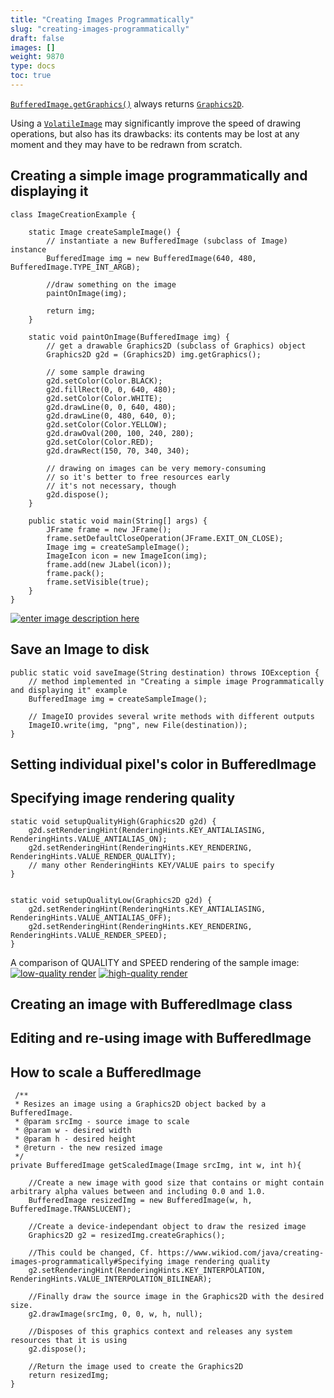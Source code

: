 ```yaml
---
title: "Creating Images Programmatically"
slug: "creating-images-programmatically"
draft: false
images: []
weight: 9870
type: docs
toc: true
---
```


[`BufferedImage.getGraphics()`](https://docs.oracle.com/javase/8/docs/api/java/awt/image/BufferedImage.html#getGraphics--) always returns [`Graphics2D`](https://docs.oracle.com/javase/8/docs/api/java/awt/Graphics2D.html).

Using a [`VolatileImage`](https://docs.oracle.com/javase/8/docs/api/java/awt/image/VolatileImage.html) may significantly improve the speed of drawing operations, but also has its drawbacks: its contents may be lost at any moment and they may have to be redrawn from scratch.

## Creating a simple image programmatically and displaying it
    class ImageCreationExample {
      
        static Image createSampleImage() {
            // instantiate a new BufferedImage (subclass of Image) instance 
            BufferedImage img = new BufferedImage(640, 480, BufferedImage.TYPE_INT_ARGB);
            
            //draw something on the image
            paintOnImage(img);
            
            return img;
        }
    
        static void paintOnImage(BufferedImage img) {
            // get a drawable Graphics2D (subclass of Graphics) object 
            Graphics2D g2d = (Graphics2D) img.getGraphics();
            
            // some sample drawing
            g2d.setColor(Color.BLACK);
            g2d.fillRect(0, 0, 640, 480);
            g2d.setColor(Color.WHITE);
            g2d.drawLine(0, 0, 640, 480);
            g2d.drawLine(0, 480, 640, 0);
            g2d.setColor(Color.YELLOW);
            g2d.drawOval(200, 100, 240, 280);
            g2d.setColor(Color.RED);
            g2d.drawRect(150, 70, 340, 340);
            
            // drawing on images can be very memory-consuming
            // so it's better to free resources early
            // it's not necessary, though
            g2d.dispose();
        }
    
        public static void main(String[] args) {
            JFrame frame = new JFrame();
            frame.setDefaultCloseOperation(JFrame.EXIT_ON_CLOSE);
            Image img = createSampleImage();
            ImageIcon icon = new ImageIcon(img);
            frame.add(new JLabel(icon));
            frame.pack();
            frame.setVisible(true);
        }
    }

[![enter image description here][1]][1]


  [1]: http://i.stack.imgur.com/IBEHO.png

## Save an Image to disk

    public static void saveImage(String destination) throws IOException {
        // method implemented in "Creating a simple image Programmatically and displaying it" example
        BufferedImage img = createSampleImage();

        // ImageIO provides several write methods with different outputs
        ImageIO.write(img, "png", new File(destination));
    }


## Setting individual pixel's color in BufferedImage


## Specifying image rendering quality

    static void setupQualityHigh(Graphics2D g2d) {
        g2d.setRenderingHint(RenderingHints.KEY_ANTIALIASING, RenderingHints.VALUE_ANTIALIAS_ON);
        g2d.setRenderingHint(RenderingHints.KEY_RENDERING, RenderingHints.VALUE_RENDER_QUALITY);
        // many other RenderingHints KEY/VALUE pairs to specify
    }


    static void setupQualityLow(Graphics2D g2d) {
        g2d.setRenderingHint(RenderingHints.KEY_ANTIALIASING, RenderingHints.VALUE_ANTIALIAS_OFF);
        g2d.setRenderingHint(RenderingHints.KEY_RENDERING, RenderingHints.VALUE_RENDER_SPEED);
    }
    

A comparison of QUALITY and SPEED rendering of the sample image:
[![low-quality render][1]][1]
[![high-quality render][2]][2]


  [1]: http://i.stack.imgur.com/Bg2bS.png
  [2]: http://i.stack.imgur.com/sqHhS.png

## Creating an image with BufferedImage class


## Editing and re-using image with BufferedImage


## How to scale a BufferedImage
     /**
     * Resizes an image using a Graphics2D object backed by a BufferedImage.
     * @param srcImg - source image to scale
     * @param w - desired width
     * @param h - desired height
     * @return - the new resized image
     */
    private BufferedImage getScaledImage(Image srcImg, int w, int h){

        //Create a new image with good size that contains or might contain arbitrary alpha values between and including 0.0 and 1.0.
        BufferedImage resizedImg = new BufferedImage(w, h, BufferedImage.TRANSLUCENT);

        //Create a device-independant object to draw the resized image
        Graphics2D g2 = resizedImg.createGraphics();

        //This could be changed, Cf. https://www.wikiod.com/java/creating-images-programmatically#Specifying image rendering quality
        g2.setRenderingHint(RenderingHints.KEY_INTERPOLATION, RenderingHints.VALUE_INTERPOLATION_BILINEAR);

        //Finally draw the source image in the Graphics2D with the desired size.
        g2.drawImage(srcImg, 0, 0, w, h, null);

        //Disposes of this graphics context and releases any system resources that it is using
        g2.dispose();
    
        //Return the image used to create the Graphics2D 
        return resizedImg;
    }

